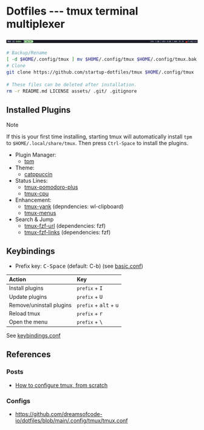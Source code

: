 # Dotfiles --- tmux terminal multiplexer

![Screenshot](./assets/tmux.png)

```sh
# Backup/Rename
[ -d $HOME/.config/tmux ] mv $HOME/.config/tmux $HOME/.config/tmux.bak
# Clone
git clone https://github.com/startup-dotfiles/tmux $HOME/.config/tmux

# These files can be deleted after installation.
rm -r README.md LICENSE assets/ .git/ .gitignore
```

## Installed Plugins

> [!NOTE]
> If this is your first time installing, starting tmux will automatically install `tpm` to `$HOME/.local/share/tmux`.
> Then press `Ctrl-Space` to install the plugins.

- Plugin Manager:
  - [tpm](https://github.com/tmux-plugins/tpm)
- Theme:
  - [catppuccin](https://github.com/catppuccin/tmux)
- Status Lines:
  - [tmux-pomodoro-plus](https://github.com/olimorris/tmux-pomodoro-plus)
  - [tmux-cpu](https://github.com/tmux-plugins/tmux-cpu)
- Enhancement:
  - [tmux-yank](https://github.com/tmux-plugins/tmux-yank) (depndencies: wl-clipboard)
  - [tmux-menus](https://github.com/jaclu/tmux-menus)
- Search & Jump
  - [tmux-fzf-url](https://github.com/wfxr/tmux-fzf-url) (dependencies: fzf)
  - [tmux-fzf-links](https://github.com/alberti42/tmux-fzf-links) (dependencies: fzf)

## Keybindings

- Prefix key: <kbd>C-Space</kbd> (default: C-b) (see [basic.conf](./basic.conf))

| Action                    | Key                                        |
| :------------------------ | :----------------------------------------- |
| Install plugins           |  `prefix` + <kbd>I</kbd>                   |
| Update plugins            |  `prefix` + <kbd>U</kbd>                   |
| Remove/uninstall plugins  |  `prefix` + <kbd>alt</kbd> + <kbd>u</kbd>  |
| Reload tmux               |  `prefix` + <kbd>r</kbd>                   |
| Open the menu             |  `prefix` + <kbd>\\</kbd>                  |

See [keybindings.conf](./keybindings.conf)

## References

### Posts

- [How to configure tmux, from scratch](https://ianthehenry.com/posts/how-to-configure-tmux/)

### Configs

- <https://github.com/dreamsofcode-io/dotfiles/blob/main/.config/tmux/tmux.conf>
